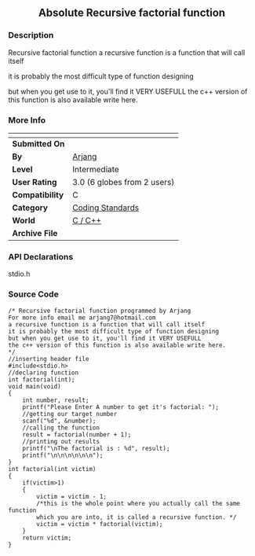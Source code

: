 ﻿<div align="center">

## Absolute Recursive factorial function


</div>

### Description

Recursive factorial function a recursive function is a function that will call itself

it is probably the most difficult type of function designing

but when you get use to it, you'll find it VERY USEFULL the c++ version of this function is also available write here.
 
### More Info
 


<span>             |<span>
---                |---
**Submitted On**   |
**By**             |[Arjang](https://github.com/Planet-Source-Code/PSCIndex/blob/master/ByAuthor/arjang.md)
**Level**          |Intermediate
**User Rating**    |3.0 (6 globes from 2 users)
**Compatibility**  |C
**Category**       |[Coding Standards](https://github.com/Planet-Source-Code/PSCIndex/blob/master/ByCategory/coding-standards__3-32.md)
**World**          |[C / C\+\+](https://github.com/Planet-Source-Code/PSCIndex/blob/master/ByWorld/c-c.md)
**Archive File**   |[](https://github.com/Planet-Source-Code/arjang-absolute-recursive-factorial-function__3-752/archive/master.zip)

### API Declarations

stdio.h


### Source Code

```
/* Recursive factorial function programmed by Arjang
For more info email me arjang7@hotmail.com
a recursive function is a function that will call itself
it is probably the most difficult type of function designing
but when you get use to it, you'll find it VERY USEFULL
the c++ version of this function is also available write here.
*/
//inserting header file
#include<stdio.h>
//declaring function
int factorial(int);
void main(void)
{
	int number, result;
	printf("Please Enter A number to get it's factorial: ");
	//getting our target number
	scanf("%d", &number);
	//calling the function
	result = factorial(number + 1);
	//printing out results
	printf("\nThe factorial is : %d", result);
	printf("\n\n\n\n\n\n");
}
int factorial(int victim)
{
	if(victim>1)
	{
		victim = victim - 1;
		/*this is the whole point where you actually call the same function
		which you are into, it is called a recursive function. */
		victim = victim * factorial(victim);
	}
	return victim;
}
```

